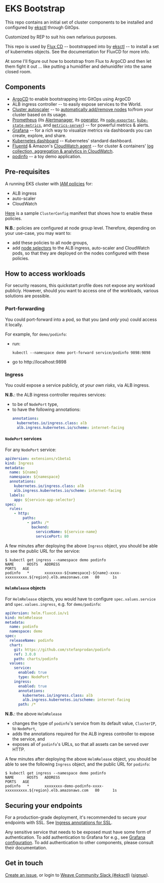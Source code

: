 # EKS Bootstrap

This repo contains an initial set of cluster components to be installed and
configured by [eksctl](https://eksctl.io) through GitOps.

Customized by REP to suit his own nefarious purposes.

This repo is used by [Flux CD](https://fluxcd.io/) -- bootstrapped into by [eksctl](eksctl.io) -- to install a set of kubernetes objects. See the documentation for FluxCD for more info.

At some I'll figure out how to bootstrap from Flux to ArgoCD and then let them fight it out ... like putting a humidifier and dehunidifer into the same closed room.


## Components

- [ArgoCD](https://argoproj.github.io/argo-cd/) to enable bootstrapping into GitOps using ArgoCD
- ALB ingress controller -- to easily expose services to the World.
- [Cluster autoscaler](https://github.com/kubernetes/autoscaler/tree/master/cluster-autoscaler) -- to [automatically add/remove nodes](https://aws.amazon.com/premiumsupport/knowledge-center/eks-cluster-autoscaler-setup/) to/from your cluster based on its usage.
- [Prometheus](https://prometheus.io/) (its [Alertmanager](https://prometheus.io/docs/alerting/alertmanager/), its [operator](https://github.com/coreos/prometheus-operator), its [`node-exporter`](https://github.com/prometheus/node_exporter), [`kube-state-metrics`](https://github.com/kubernetes/kube-state-metrics), and [`metrics-server`](https://github.com/kubernetes-incubator/metrics-server)) -- for powerful metrics & alerts.
- [Grafana](https://grafana.com) -- for a rich way to visualize metrics via dashboards you can create, explore, and share.
- [Kubernetes dashboard](https://kubernetes.io/docs/tasks/access-application-cluster/web-ui-dashboard/) -- Kubernetes' standard dashboard.
- [Fluentd](https://www.fluentd.org/) & Amazon's [CloudWatch agent](https://aws.amazon.com/cloudwatch/) -- for cluster & containers' [log collection, aggregation & analytics in CloudWatch](https://docs.aws.amazon.com/AmazonCloudWatch/latest/monitoring/Container-Insights-setup-logs.html).
- [podinfo](https://github.com/stefanprodan/podinfo) --  a toy demo application.


## Pre-requisites

A running EKS cluster with [IAM policies](https://eksctl.io/usage/iam-policies/) for:

- ALB ingress
- auto-scaler
- CloudWatch

[Here](https://github.com/weaveworks/eksctl/blob/master/examples/21-eks-quickstart-app-dev.yaml) is a sample `ClusterConfig` manifest that shows how to enable these policies.

**N.B.**: policies are configured at node group level.
Therefore, depending on your use-case, you may want to:

- add these policies to all node groups,
- add [node selectors](https://kubernetes.io/docs/concepts/configuration/assign-pod-node/) to the ALB ingress, auto-scaler and CloudWatch pods, so that they are deployed on the nodes configured with these policies.

## How to access workloads

For security reasons, this quickstart profile does not expose any workload publicly. However, should you want to access one of the workloads, various solutions are possible.

### Port-forwarding

You could port-forward into a pod, so that you (and _only_ you) could access it locally.

For example, for `demo/podinfo`:

- run:
    ```console
    kubectl --namespace demo port-forward service/podinfo 9898:9898
    ```
- go to http://localhost:9898

### Ingress

You could expose a service publicly, _at your own risks_, via ALB ingress.

**N.B.**: the ALB ingress controller requires services:

- to be of `NodePort` type,
- to have the following annotations:
    ```yaml
    annotations:
      kubernetes.io/ingress.class: alb
      alb.ingress.kubernetes.io/scheme: internet-facing
    ```

#### `NodePort` services

For any `NodePort` service:

```yaml
apiVersion: extensions/v1beta1
kind: Ingress
metadata:
  name: ${name}
  namespace: ${namespace}
  annotations:
    kubernetes.io/ingress.class: alb
    alb.ingress.kubernetes.io/scheme: internet-facing
  labels:
    app: ${service-app-selector}
spec:
  rules:
    - http:
        paths:
          - path: /*
            backend:
              serviceName: ${service-name}
              servicePort: 80
```

A few minutes after deploying the above `Ingress` object, you should be able to see the public URL for the service:
```console
$ kubectl get ingress --namespace demo podinfo
NAME      HOSTS   ADDRESS                                                                     PORTS   AGE
podinfo   *       xxxxxxxx-${namespace}-${name}-xxxx-xxxxxxxxxx.${region}.elb.amazonaws.com   80      1s
```

#### `HelmRelease` objects

For `HelmRelease` objects, you would have to configure `spec.values.service` and `spec.values.ingress`, e.g. for `demo/podinfo`:

```yaml
apiVersion: helm.fluxcd.io/v1
kind: HelmRelease
metadata:
  name: podinfo
  namespace: demo
spec:
  releaseName: podinfo
  chart:
    git: https://github.com/stefanprodan/podinfo
    ref: 3.0.0
    path: charts/podinfo
  values:
    service:
      enabled: true
      type: NodePort
    ingress:
      enabled: true
      annotations:
        kubernetes.io/ingress.class: alb
        alb.ingress.kubernetes.io/scheme: internet-facing
      path: /*
```

**N.B.**: the above `HelmRelease`

- changes the type of `podinfo`'s service from its default value, `ClusterIP`, to `NodePort`,
- adds the annotations required for the ALB ingress controller to expose the service, and
- exposes all of `podinfo`'s URLs, so that all assets can be served over HTTP.

A few minutes after deploying the above `HelmRelease` object, you should be able to see the following `Ingress` object, and the public URL for `podinfo`:

```console
$ kubectl get ingress --namespace demo podinfo
NAME      HOSTS   ADDRESS                                                             PORTS   AGE
podinfo   *       xxxxxxxx-demo-podinfo-xxxx-xxxxxxxxxx.${region}.elb.amazonaws.com   80      1s
```

## Securing your endpoints
For a production-grade deployment, it's recommended to secure your endpoints with SSL. See [Ingress annotations for SSL](https://kubernetes-sigs.github.io/aws-alb-ingress-controller/guide/ingress/annotation/#ssl).

Any sensitive service that needs to be exposed must have some form of authentication. To add authentication to Grafana for e.g., see [Grafana configuration](https://github.com/helm/charts/tree/master/stable/prometheus-operator#grafana).
To add authentication to other components, please consult their documentation.

## Get in touch

[Create an issue](https://github.com/weaveworks/eks-quickstart-app-dev/issues/new), or
login to [Weave Community Slack (#eksctl)][slackchan] ([signup][slackjoin]).

[slackjoin]: https://slack.weave.works/
[slackchan]: https://weave-community.slack.com/messages/eksctl/
